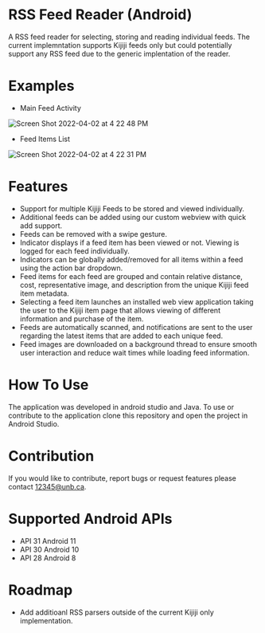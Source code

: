 # RSS Feed Reader (Android)
A RSS feed reader for selecting, storing and reading individual feeds. The current implemntation supports Kijiji feeds only but could potentially support any RSS feed due to the generic implentation of the reader. 

# Examples 
- Main Feed Activity 


![Screen Shot 2022-04-02 at 4 22 48 PM](https://user-images.githubusercontent.com/93284303/161398189-3a2f594c-369d-40dd-923a-12f577a04ea3.png)




- Feed Items List 


![Screen Shot 2022-04-02 at 4 22 31 PM](https://user-images.githubusercontent.com/93284303/161398184-387f4913-4761-4038-bc26-2a29b08f2c2f.png)


# Features 
- Support for multiple Kijiji Feeds to be stored and viewed individually.
- Additional feeds can be added using our custom webview with quick add support.  
- Feeds can be removed with a swipe gesture.  
- Indicator displays if a feed item has been viewed or not. Viewing is logged for each feed individually.  
- Indicators can be globally added/removed for all items within a feed using the action bar dropdown.  
- Feed items for each feed are grouped and contain relative distance, cost, representative image, and description from the unique Kijiji feed item metadata.  
- Selecting a feed item launches an installed web view application taking the user to the Kijiji item page that allows viewing of different information and purchase of the item.
- Feeds are automatically scanned, and notifications are sent to the user regarding the latest items that are added to each unique feed.  
- Feed images are downloaded on a background thread to ensure smooth user interaction and reduce wait times while loading feed information.  

# How To Use
The application was developed in android studio and Java. To use or contribute to the application clone this repository and open the project in Android Studio. 

# Contribution 
If you would like to contribute, report bugs or request features please contact 12345@unb.ca. 

# Supported Android APIs
- API 31 Android 11  
- API 30 Android 10  
- API 28 Android 8 

# Roadmap 
- Add additioanl RSS parsers outside of the current Kijiji only implementation.  
